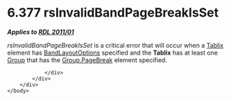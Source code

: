 <html dir="LTR" xmlns:mshelp="http://msdn.microsoft.com/mshelp" xmlns:ddue="http://ddue.schemas.microsoft.com/authoring/2003/5" xmlns:xlink="http://www.w3.org/1999/xlink" xmlns:tool="http://www.microsoft.com/tooltip">
    <head>
        <meta http-equiv="Content-Type" content="text/html; CHARSET=utf-8"></meta>
        <meta name="save" content="history"></meta>
        <title>6.377 rsInvalidBandPageBreakIsSet</title>
        <xml>
            <mshelp:toctitle title="6.377 rsInvalidBandPageBreakIsSet"></mshelp:toctitle>
            <mshelp:rltitle title="[MS-RDL]: rsInvalidBandPageBreakIsSet"></mshelp:rltitle>
            <mshelp:keyword index="A" term="0796f3ec-b715-4ac5-9682-020b6fe9791b"></mshelp:keyword>
            <mshelp:attr name="DCSext.ContentType" value="open specification"></mshelp:attr>
            <mshelp:attr name="AssetID" value="0796f3ec-b715-4ac5-9682-020b6fe9791b"></mshelp:attr>
            <mshelp:attr name="TopicType" value="kbRef"></mshelp:attr>
            <mshelp:attr name="DCSext.Title" value="[MS-RDL]: rsInvalidBandPageBreakIsSet" />
        </xml>
    </head>
    <body>
        <div id="header">
            <h1 class="heading">6.377 rsInvalidBandPageBreakIsSet</h1>
        </div>
        <div id="mainSection">
            <div id="mainBody">
                <div id="allHistory" class="saveHistory"></div>
                <div id="sectionSection0" class="section" name="collapseableSection">
                    

<p><b><i>Applies to </i></b><a href="bf2bab1a-b608-4bcc-b718-1cc1baa9579c.html"><b><i>RDL 2011/01</i></b></a></p>

<p><i>rsInvalidBandPageBreakIsSet</i> is a critical error that
will occur when a <a href="e42fb86e-799a-4202-8845-ac38831efccb.html">Tablix</a>
element has <a href="10738c86-0779-4107-997f-924a8a27c8f2.html">BandLayoutOptions</a>
specified and the <b>Tablix</b> has at least one <a href="dbfff811-1be7-4e8b-a5d2-6cc522317fbe.html">Group</a> that has the <a href="d942a036-57e1-4030-a5f8-335c2577e0f0.html">Group.PageBreak</a> element
specified.</p>


                </div>
            </div>
        </div>
    </body>
</html>